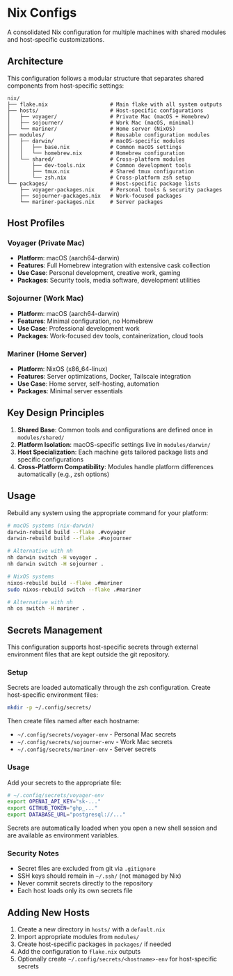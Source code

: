 # Nix Configs

A consolidated Nix configuration for multiple machines with shared modules and host-specific customizations.

## Architecture

This configuration follows a modular structure that separates shared components from host-specific settings:

```
nix/
├── flake.nix                    # Main flake with all system outputs
├── hosts/                       # Host-specific configurations
│   ├── voyager/                 # Private Mac (macOS + Homebrew)
│   ├── sojourner/               # Work Mac (macOS, minimal)
│   └── mariner/                 # Home server (NixOS)
├── modules/                     # Reusable configuration modules
│   ├── darwin/                  # macOS-specific modules
│   │   ├── base.nix             # Common macOS settings
│   │   └── homebrew.nix         # Homebrew configuration
│   └── shared/                  # Cross-platform modules
│       ├── dev-tools.nix        # Common development tools
│       ├── tmux.nix             # Shared tmux configuration
│       └── zsh.nix              # Cross-platform zsh setup
└── packages/                    # Host-specific package lists
    ├── voyager-packages.nix     # Personal tools & security packages
    ├── sojourner-packages.nix   # Work-focused packages
    └── mariner-packages.nix     # Server packages
```

## Host Profiles

### Voyager (Private Mac)
- **Platform**: macOS (aarch64-darwin)
- **Features**: Full Homebrew integration with extensive cask collection
- **Use Case**: Personal development, creative work, gaming
- **Packages**: Security tools, media software, development utilities

### Sojourner (Work Mac)
- **Platform**: macOS (aarch64-darwin)
- **Features**: Minimal configuration, no Homebrew
- **Use Case**: Professional development work
- **Packages**: Work-focused dev tools, containerization, cloud tools

### Mariner (Home Server)
- **Platform**: NixOS (x86_64-linux)
- **Features**: Server optimizations, Docker, Tailscale integration
- **Use Case**: Home server, self-hosting, automation
- **Packages**: Minimal server essentials

## Key Design Principles

1. **Shared Base**: Common tools and configurations are defined once in `modules/shared/`
2. **Platform Isolation**: macOS-specific settings live in `modules/darwin/`
3. **Host Specialization**: Each machine gets tailored package lists and specific configurations
4. **Cross-Platform Compatibility**: Modules handle platform differences automatically (e.g., zsh options)

## Usage

Rebuild any system using the appropriate command for your platform:

```bash
# macOS systems (nix-darwin)
darwin-rebuild build --flake .#voyager
darwin-rebuild build --flake .#sojourner

# Alternative with nh
nh darwin switch -H voyager .
nh darwin switch -H sojourner .

# NixOS systems
nixos-rebuild build --flake .#mariner
sudo nixos-rebuild switch --flake .#mariner

# Alternative with nh
nh os switch -H mariner .
```

## Secrets Management

This configuration supports host-specific secrets through external environment files that are kept outside the git repository.

### Setup

Secrets are loaded automatically through the zsh configuration. Create host-specific environment files:

```bash
mkdir -p ~/.config/secrets/
```

Then create files named after each hostname:
- `~/.config/secrets/voyager-env` - Personal Mac secrets
- `~/.config/secrets/sojourner-env` - Work Mac secrets  
- `~/.config/secrets/mariner-env` - Server secrets

### Usage

Add your secrets to the appropriate file:

```bash
# ~/.config/secrets/voyager-env
export OPENAI_API_KEY="sk-..."
export GITHUB_TOKEN="ghp_..."
export DATABASE_URL="postgresql://..."
```

Secrets are automatically loaded when you open a new shell session and are available as environment variables.

### Security Notes

- Secret files are excluded from git via `.gitignore`
- SSH keys should remain in `~/.ssh/` (not managed by Nix)
- Never commit secrets directly to the repository
- Each host loads only its own secrets file

## Adding New Hosts

1. Create a new directory in `hosts/` with a `default.nix`
2. Import appropriate modules from `modules/`
3. Create host-specific packages in `packages/` if needed
4. Add the configuration to `flake.nix` outputs
5. Optionally create `~/.config/secrets/<hostname>-env` for host-specific secrets
